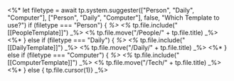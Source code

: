<%* let filetype = await tp.system.suggester(["Person", "Daily", "Computer"], ["Person", "Daily", "Computer"], false, "Which Template to use?") 
if (filetype === "Person") { _%>
<%_ tp.file.include("[[PeopleTemplate]]") _%> <% tp.file.move("/People/" + tp.file.title) _%>
<%* } else if (filetype === "Daily") { _%>
<%_ tp.file.include("[[DailyTemplate]]") _%> <% tp.file.move("/Daily/" + tp.file.title) _%>
<%* } else if (filetype === "Computer") { _%>
<%_ tp.file.include("[[ComputerTemplate]]") _%> <% tp.file.move("/Tech/" + tp.file.title) _%>
<%* } else { tp.file.cursor(1)} _%>